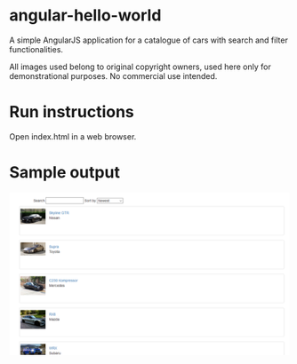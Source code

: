 # angular-hello-world
A simple AngularJS application for a catalogue of cars with search and filter functionalities.


All images used belong to original copyright owners, used here only for demonstrational purposes. No commercial use intended.

Run instructions
================

Open index.html in a web browser.

Sample output
=============

![alt text](https://github.com/sudarsanan-bs/angular-hello-world/blob/master/main_page.PNG)
